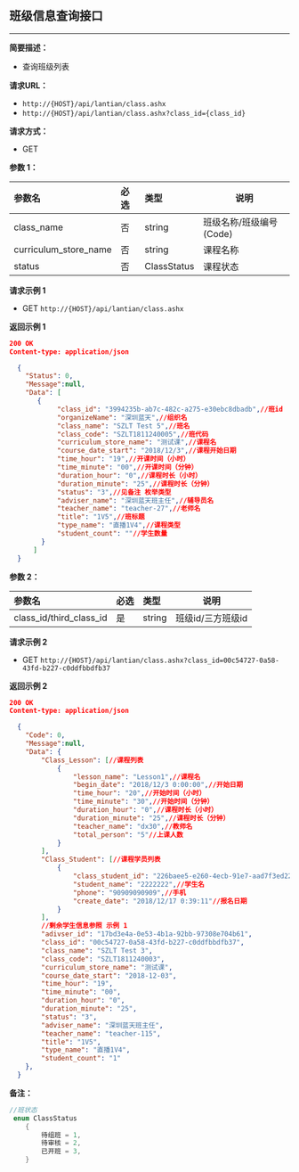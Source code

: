     
## 班级信息查询接口
--------------------
**简要描述：** 

- 查询班级列表

**请求URL：** 
- `http://{HOST}/api/lantian/class.ashx`
- `http://{HOST}/api/lantian/class.ashx?class_id={class_id}`
  
**请求方式：**
- GET 

**参数 1：** 

|参数名|必选|类型|说明|
|:----    |:---|:----- |-----   |
|class_name    |否  |string |班级名称/班级编号(Code)   |
|curriculum_store_name    |否  |string |课程名称   |
|status    |否  |ClassStatus |课程状态   |

 **请求示例 1**

- GET `http://{HOST}/api/lantian/class.ashx`

 **返回示例 1**

``` json
200 OK
Content-type: application/json

  {
    "Status": 0,
    "Message":null,
    "Data": [
       {
            "class_id": "3994235b-ab7c-482c-a275-e30ebc8dbadb",//班id
            "organizeName": "深圳蓝天",//组织名
            "class_name": "SZLT Test 5",//班名
            "class_code": "SZLT1811240005",//班代码
            "curriculum_store_name": "测试课",//课程名
            "course_date_start": "2018/12/3",//课程开始日期
            "time_hour": "19",//开课时间（小时）
            "time_minute": "00",//开课时间（分钟）
            "duration_hour": "0",//课程时长（小时）
            "duration_minute": "25",//课程时长（分钟）
            "status": "3",//见备注 枚举类型
            "adviser_name": "深圳蓝天班主任",//辅导员名
            "teacher_name": "teacher-27",//老师名
            "title": "1V5",//班标题
            "type_name": "直播1V4",//课程类型
            "student_count": ""//学生数量
        }
      ]
  }
```

**参数 2：** 

|参数名|必选|类型|说明|
|:----    |:---|:----- |-----   |
|class_id/third_class_id    |是  |string |班级id/三方班级id   |

 **请求示例 2**

- GET `http://{HOST}/api/lantian/class.ashx?class_id=00c54727-0a58-43fd-b227-c0ddfbbdfb37`

 **返回示例 2**

``` json
200 OK
Content-type: application/json

  {
    "Code": 0,
    "Message":null,
    "Data": {
        "Class_Lesson": [//课程列表
            {
                "lesson_name": "Lesson1",//课程名
                "begin_date": "2018/12/3 0:00:00",//开始日期
                "time_hour": "20",//开始时间（小时）
                "time_minute": "30",//开始时间（分钟）
                "duration_hour": "0",//课程时长（小时）
                "duration_minute": "25",//课程时长（分钟）
                "teacher_name": "dx30",//教师名
                "total_person": "5"//上课人数
            }
        ],
        "Class_Student": [//课程学员列表
            {
                "class_student_id": "226baee5-e260-4ecb-91e7-aad7f3ed2203",//学生id
                "student_name": "2222222",//学生名
                "phone": "90909090909",//手机
                "create_date": "2018/12/17 0:39:11"//报名日期
            }
        ],
        //剩余学生信息参照 示例 1
        "adivser_id": "17bd3e4a-0e53-4b1a-92bb-97308e704b61",
        "class_id": "00c54727-0a58-43fd-b227-c0ddfbbdfb37",
        "class_name": "SZLT Test 3",
        "class_code": "SZLT1811240003",
        "curriculum_store_name": "测试课",
        "course_date_start": "2018-12-03",
        "time_hour": "19",
        "time_minute": "00",
        "duration_hour": "0",
        "duration_minute": "25",
        "status": "3",
        "adviser_name": "深圳蓝天班主任",
        "teacher_name": "teacher-115",
        "title": "1V5",
        "type_name": "直播1V4",
        "student_count": "1"
    },
  }
```


**备注：** 
``` csharp
//班状态
 enum ClassStatus
    {
        待组班 = 1,
        待审核 = 2,
        已开班 = 3,
    }
```